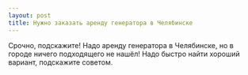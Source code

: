 ```yaml
---
layout: post 
title: Нужно заказать аренду генератора в Челябинске 
--- 
```

Срочно, подскажите! Надо аренду генератора в Челябинске, но в городе ничего подходящего не нашёл! Надо быстро найти хороший вариант, подскажите советом.